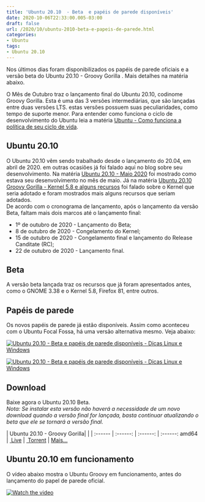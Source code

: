 ```yaml
---
title: 'Ubuntu 20.10  - Beta  e papéis de parede disponíveis'
date: 2020-10-06T22:33:00.005-03:00
draft: false
url: /2020/10/ubuntu-2010-beta-e-papeis-de-parede.html
categories:
- Ubuntu
tags: 
- Ubuntu 20.10
---
```


Nos últimos dias foram disponibilizados os papéis de parede oficiais e a versão beta do Ubuntu 20.10 - Groovy Gorilla . Mais detalhes na matéria abaixo.

<!--more-->

O Mês de Outubro traz o lançamento final do Ubuntu 20.10, codinome Groovy Gorilla. Esta é uma das 3 versões intermediárias, que são lançadas entre duas versões LTS. estas versões possuem suas peculiaridades, como tempo de suporte menor. Para entender como funciona o ciclo de desenvolvimento do Ubuntu leia a matéria [Ubuntu - Como funciona a política de seu ciclo de vida](https://info.wsouza.com.br/2019/03/ubuntu-como-funciona-politica-de-seu-ciclo-de-vida.html).  
  

## Ubuntu 20.10

  
O Ubuntu 20.10 vêm sendo trabalhado desde o lançamento do 20.04, em abril de 2020. em outras ocasiões já foi falado aqui no blog sobre seu desenvolvimento. Na matéria [Ubuntu 20.10 - Maio 2020](https://info.wsouza.com.br/2020/05/ubuntu-2010-maio-2020.html) foi mostrado como estava seu desenvolvimento no mês de maio. Já na matéria [Ubuntu 20.10 Groovy Gorilla - Kernel 5.8 e alguns recursos](https://info.wsouza.com.br/2020/09/ubuntu-20-10-groovy-gorilla-kernel58-e-alguns-recursos.html) foi falado sobre o Kernel que seria adotado e foram mostrados mais alguns recursos que seriam adotados.  
De acordo com o cronograma de lançamento, após o lançamento da versão Beta, faltam mais dois marcos até o lançamento final:  

*   1º de outubro de 2020 - Lançamento do Beta;
*   8 de outubro de 2020 - Congelamento do Kernel;
*   15 de outubro de 2020 - Congelamento final e lançamento do Release Canditate (RC);
*   22 de outubro de 2020 - Lançamento final.

  

## Beta

  
A versão beta lançada traz os recursos que já foram apresentados antes, como o GNOME 3.38 e o Kernel 5.8, Firefox 81, entre outros.  
  

## Papéis de parede

  
Os novos papéis de parede já estão disponíveis. Assim como aconteceu com o Ubuntu Focal Fossa, há uma versão alternativa mesmo. Veja abaixo:  
  

[![Ubuntu 20.10  - Beta  e papéis de parede disponíveis - Dicas Linux e Windows](https://1.bp.blogspot.com/-gW-LC0dRGb8/X30Yqw0HRII/AAAAAAAAQOE/A3a_KvVp9uoqqLkQQ-AXaD1uaOacctRWQCNcBGAsYHQ/s600/warty-final-ubuntu.png "Ubuntu 20.10  - Beta  e papéis de parede disponíveis - Dicas Linux e Windows")](https://1.bp.blogspot.com/-gW-LC0dRGb8/X30Yqw0HRII/AAAAAAAAQOE/A3a_KvVp9uoqqLkQQ-AXaD1uaOacctRWQCNcBGAsYHQ/s2048/warty-final-ubuntu.png)

[![Ubuntu 20.10  - Beta  e papéis de parede disponíveis - Dicas Linux e Windows](https://1.bp.blogspot.com/-Njj2qZdNVjE/X30YqpLG3aI/AAAAAAAAQOA/IuVyQjSSmcAKMjZod6li2GcEMEP1ovCgwCNcBGAsYHQ/s600/Gorilla_Wallpaper_Grey_4096x2304.png "Ubuntu 20.10  - Beta  e papéis de parede disponíveis - Dicas Linux e Windows")](https://1.bp.blogspot.com/-Njj2qZdNVjE/X30YqpLG3aI/AAAAAAAAQOA/IuVyQjSSmcAKMjZod6li2GcEMEP1ovCgwCNcBGAsYHQ/s2048/Gorilla_Wallpaper_Grey_4096x2304.png)

  

## Download

  
Baixe agora o Ubuntu 20.10 Beta.  
_Nota: Se instalar esta versão não haverá a necessidade de um novo download quando a versão final for lançada, basta continuar atualizando o beta que ele se tornará a versão final._  
  

| Ubuntu 20.10 - Groovy Gorilla| | |
:------ | :------: | :------: | :------:
 amd64 | [ Live](https://releases.ubuntu.com/20.10/ubuntu-20.10-beta-desktop-amd64.iso) | [ Torrent](https://releases.ubuntu.com/20.10/ubuntu-20.10-beta-desktop-amd64.iso.torrent) | [Mais...](https://releases.ubuntu.com/20.10/)


## Ubuntu 20.10 em funcionamento

  
O vídeo abaixo mostra o Ubuntu Groovy em funcionamento, antes do lançamento do papel de parede oficial.

[![Watch the video](https://img.youtube.com/vi/GWHfbJyNyFg/maxresdefault.jpg)](https://www.youtube.com/embed/GWHfbJyNyFg)
